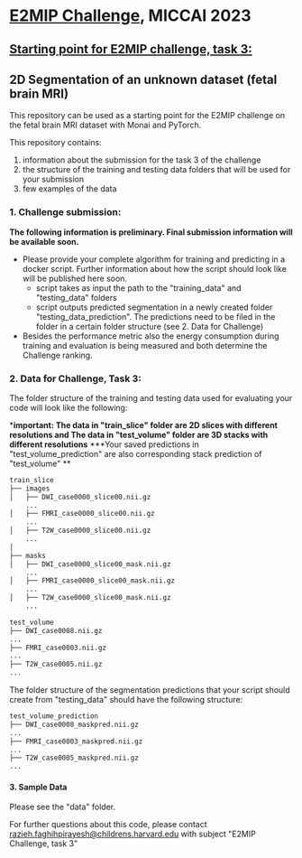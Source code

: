 # [E2MIP Challenge](https://e2mip.github.io/), MICCAI 2023
## [Starting point for E2MIP challenge, task 3:](https://e2mip.org/overview/#task-3-segmentation-of-an-unknown-dataset-dataset-2)
## 2D Segmentation of an unknown dataset (fetal brain MRI)

This repository can be used as a starting point for the E2MIP challenge on the fetal brain MRI dataset with Monai and PyTorch.

This repository contains:
1. information about the submission for the task 3 of the challenge
2. the structure of the training and testing data folders that will be used for your submission
3. few examples of the data

### 1. Challenge submission:
**The following information is preliminary. Final submission information will be available soon.**

* Please provide your complete algorithm for training and predicting in a docker script.
  Further information about how the script should look like will be published here soon.
  * script takes as input the path to the "training_data" and "testing_data" folders
  * script outputs predicted segmentation in a newly created folder "testing_data_prediction". 
The predictions need to be filed in the folder in a certain folder structure (see 2. Data for Challenge)
* Besides the performance metric also the energy consumption during training and evaluation is being measured
  and both determine the Challenge ranking.
### 2. Data for Challenge, Task 3:
The folder structure of the training and testing data used for evaluating your code will look like the following:

***important: The data in "train_slice" folder are 2D slices with different resolutions and 
The data in "test_volume" folder are 3D stacks with different resolutions**
***Your saved predictions in "test_volume_prediction" are also corresponding stack prediction of "test_volume" **

```bash
train_slice
├── images
│   ├── DWI_case0000_slice00.nii.gz
    ...
│   ├── FMRI_case0000_slice00.nii.gz
    ...
│   ├── T2W_case0000_slice00.nii.gz
    ...
│   
├── masks
│   ├── DWI_case0000_slice00_mask.nii.gz
    ...
│   ├── FMRI_case0000_slice00_mask.nii.gz
    ...
│   ├── T2W_case0000_slice00_mask.nii.gz
    ...
```


```bash
test_volume
├── DWI_case0008.nii.gz
...
├── FMRI_case0003.nii.gz
...
├── T2W_case0005.nii.gz
...
```

The folder structure of the segmentation predictions that your script should create from  "testing_data" should have the following structure:
```bash
test_volume_prediction
├── DWI_case0008_maskpred.nii.gz
...
├── FMRI_case0003_maskpred.nii.gz
...
├── T2W_case0005_maskpred.nii.gz
...
```

#### 3. Sample Data
Please see the "data" folder.


For further questions about this code, please contact razieh.faghihpirayesh@childrens.harvard.edu
with subject "E2MIP Challenge, task 3"
